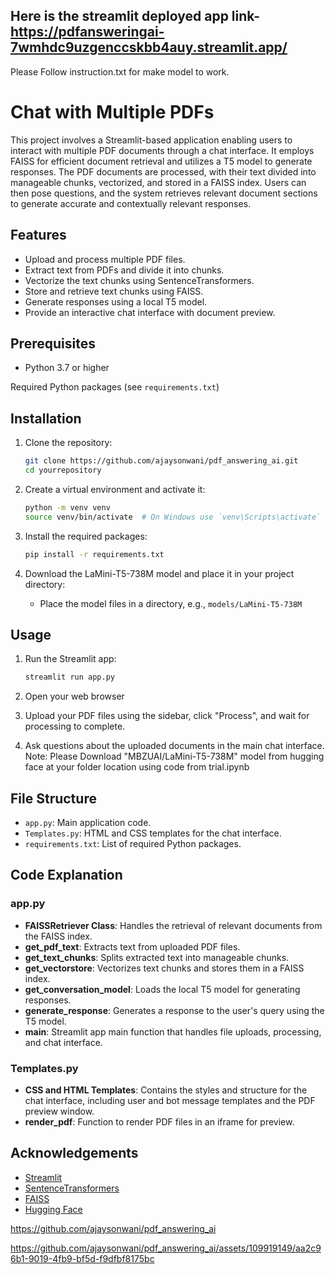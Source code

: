 ## Here is the streamlit deployed app link- https://pdfansweringai-7wmhdc9uzgenccskbb4auy.streamlit.app/
Please Follow instruction.txt for make model to work.
# Chat with Multiple PDFs

This project involves a Streamlit-based application enabling users to interact with multiple PDF documents through a chat interface. It employs FAISS for efficient document retrieval and utilizes a T5 model to generate responses. The PDF documents are processed, with their text divided into manageable chunks, vectorized, and stored in a FAISS index. Users can then pose questions, and the system retrieves relevant document sections to generate accurate and contextually relevant responses.


## Features

- Upload and process multiple PDF files.
- Extract text from PDFs and divide it into chunks.
- Vectorize the text chunks using SentenceTransformers.
- Store and retrieve text chunks using FAISS.
- Generate responses using a local T5 model.
- Provide an interactive chat interface with document preview.

## Prerequisites

- Python 3.7 or higher

 Required Python packages (see `requirements.txt`)

## Installation

1. Clone the repository:
    ```bash
    git clone https://github.com/ajaysonwani/pdf_answering_ai.git
    cd yourrepository
    ```

2. Create a virtual environment and activate it:
    ```bash
    python -m venv venv
    source venv/bin/activate  # On Windows use `venv\Scripts\activate`
    ```

3. Install the required packages:
    ```bash
    pip install -r requirements.txt
    ```

4. Download the LaMini-T5-738M model and place it in your project directory:
    - Place the model files in a directory, e.g., `models/LaMini-T5-738M`

## Usage

1. Run the Streamlit app:
    ```bash
    streamlit run app.py
    ```

2. Open your web browser


4. Upload your PDF files using the sidebar, click "Process", and wait for processing to complete.


6. Ask questions about the uploaded documents in the main chat interface.
   Note: Please Download "MBZUAI/LaMini-T5-738M" model from hugging face at your folder location using code from trial.ipynb

## File Structure

- `app.py`: Main application code.
- `Templates.py`: HTML and CSS templates for the chat interface.
- `requirements.txt`: List of required Python packages.

## Code Explanation

### app.py

- **FAISSRetriever Class**: Handles the retrieval of relevant documents from the FAISS index.
- **get_pdf_text**: Extracts text from uploaded PDF files.
- **get_text_chunks**: Splits extracted text into manageable chunks.
- **get_vectorstore**: Vectorizes text chunks and stores them in a FAISS index.
- **get_conversation_model**: Loads the local T5 model for generating responses.
- **generate_response**: Generates a response to the user's query using the T5 model.
- **main**: Streamlit app main function that handles file uploads, processing, and chat interface.

### Templates.py

- **CSS and HTML Templates**: Contains the styles and structure for the chat interface, including user and bot message templates and the PDF preview window.
- **render_pdf**: Function to render PDF files in an iframe for preview.


## Acknowledgements

- [Streamlit](https://streamlit.io/)
- [SentenceTransformers](https://www.sbert.net/)
- [FAISS](https://faiss.ai/)
- [Hugging Face](https://huggingface.co/)


https://github.com/ajaysonwani/pdf_answering_ai


https://github.com/ajaysonwani/pdf_answering_ai/assets/109919149/aa2c96b1-9019-4fb9-bf5d-f9dfbf8175bc


  

